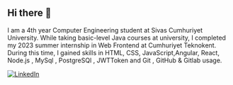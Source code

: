 ## Hi there 👋
I am a 4th year Computer Engineering student at Sivas Cumhuriyet University. While taking basic-level Java courses at university, I completed my 2023 summer internship in Web Frontend at Cumhuriyet Teknokent. During this time, I gained skills in HTML, CSS, JavaScript,Angular, React, Node.js , MySql , PostgreSQl , JWTToken and Git , GitHub  & Gitlab usage. 

[![LinkedIn](https://img.shields.io/badge/LinkedIn-%230077B5.svg?logo=linkedin&logoColor=white)](https://www.linkedin.com/in/b%C3%BC%C5%9Fra-g%C3%B6kta%C5%9F-c%C3%BC/)
